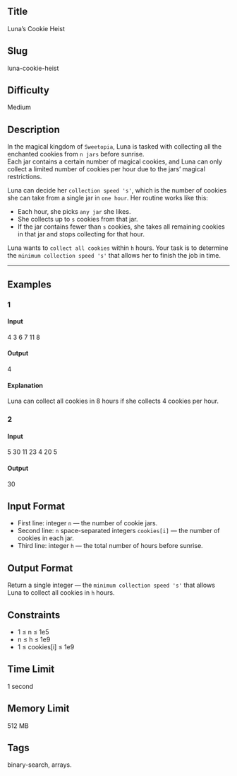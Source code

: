 ## Title

Luna’s Cookie Heist


## Slug

luna-cookie-heist

## Difficulty

Medium

## Description

In the magical kingdom of `Sweetopia`, Luna is tasked with collecting all the enchanted cookies from `n jars` before sunrise.  
Each jar contains a certain number of magical cookies, and Luna can only collect a limited number of cookies per hour due to the jars’ magical restrictions.  

Luna can decide her `collection speed 's'`, which is the number of cookies she can take from a single jar in `one hour`. Her routine works like this:

- Each hour, she picks `any jar` she likes.  
- She collects up to `s` cookies from that jar.  
- If the jar contains fewer than `s` cookies, she takes all remaining cookies in that jar and stops collecting for that hour.  

Luna wants to `collect all cookies` within `h` hours. Your task is to determine the `minimum collection speed 's'` that allows her to finish the job in time.  

---

## Examples

### 1

#### Input

4
3 6 7 11
8

#### Output

4

#### Explanation

Luna can collect all cookies in 8 hours if she collects 4 cookies per hour.

### 2

#### Input

5
30 11 23 4 20
5

#### Output

30


## Input Format  

- First line: integer `n` — the number of cookie jars.  
- Second line: `n` space-separated integers `cookies[i]` — the number of cookies in each jar.  
- Third line: integer `h` — the total number of hours before sunrise.  

## Output Format  

Return a single integer — the `minimum collection speed 's'` that allows Luna to collect all cookies in `h` hours.  



## Constraints  

- 1 ≤ n ≤ 1e5  
- n ≤ h ≤ 1e9   
- 1 ≤ cookies[i] ≤ 1e9  

## Time Limit

1 second

## Memory Limit

512 MB

## Tags

binary-search, arrays. 